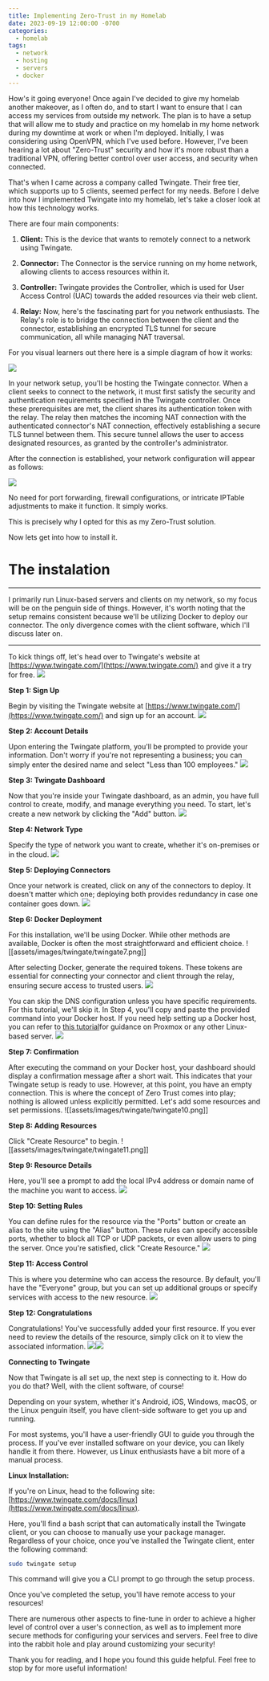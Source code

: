 ```yaml
---
title: Implementing Zero-Trust in my Homelab
date: 2023-09-19 12:00:00 -0700
categories:
  - homelab
tags:
  - network
  - hosting
  - servers
  - docker
---
```


How's it going everyone! Once again I've decided to give my homelab another makeover, as I often do, and to start I want to ensure that I can access my services from outside my network. The plan is to have a setup that will allow me to study and practice on my homelab in my home network during my downtime at work or when I'm deployed. Initially, I was considering using OpenVPN, which I've used before. However, I've been hearing a lot about "Zero-Trust" security and how it's more robust than a traditional VPN, offering better control over user access, and security when connected.

That's when I came across a company called Twingate. Their free tier, which supports up to 5 clients, seemed perfect for my needs. Before I delve into how I implemented Twingate into my homelab, let's take a closer look at how this technology works.

There are four main components:

1. **Client:** This is the device that wants to remotely connect to a network using Twingate.

2. **Connector:** The Connector is the service running on my home network, allowing clients to access resources within it.

3. **Controller:** Twingate provides the Controller, which is used for User Access Control (UAC) towards the added resources via their web client.

4. **Relay:** Now, here's the fascinating part for you network enthusiasts. The Relay's role is to bridge the connection between the client and the connector, establishing an encrypted TLS tunnel for secure communication, all while managing NAT traversal.

For you visual learners out there here is a simple diagram of how it works:

![](assets/images/twingate/twingate1.drawio.png)

In your network setup, you'll be hosting the Twingate connector. When a client seeks to connect to the network, it must first satisfy the security and authentication requirements specified in the Twingate controller. Once these prerequisites are met, the client shares its authentication token with the relay. The relay then matches the incoming NAT connection with the authenticated connector's NAT connection, effectively establishing a secure TLS tunnel between them. This secure tunnel allows the user to access designated resources, as granted by the controller's administrator.

After the connection is established, your network configuration will appear as follows:

![](assets/images/twingate/twingate2.drawio.png)

No need for port forwarding, firewall configurations, or intricate IPTable adjustments to make it function. It simply works.

This is precisely why I opted for this as my Zero-Trust solution.

Now lets get into how to install it.

# The instalation
---

I primarily run Linux-based servers and clients on my network, so my focus will be on the penguin side of things. However, it's worth noting that the setup remains consistent because we'll be utilizing Docker to deploy our connector. The only divergence comes with the client software, which I'll discuss later on.

---
To kick things off, let's head over to Twingate's website at [https://www.twingate.com/](https://www.twingate.com/) and give it a try for free.
![](assets/images/twingate/twingate1.png)


**Step 1: Sign Up**

Begin by visiting the Twingate website at [https://www.twingate.com/](https://www.twingate.com/) and sign up for an account.
![](assets/images/twingate/twingate2.png)

**Step 2: Account Details**

Upon entering the Twingate platform, you'll be prompted to provide your information. Don't worry if you're not representing a business; you can simply enter the desired name and select "Less than 100 employees." 
![](assets/images/twingate/twingate3.png)

**Step 3: Twingate Dashboard**

Now that you're inside your Twingate dashboard, as an admin, you have full control to create, modify, and manage everything you need. To start, let's create a new network by clicking the "Add" button. 
![](assets/images/twingate/twingate4.png)

**Step 4: Network Type**

Specify the type of network you want to create, whether it's on-premises or in the cloud.
![](assets/images/twingate/twingate5.png)

**Step 5: Deploying Connectors**

Once your network is created, click on any of the connectors to deploy. It doesn't matter which one; deploying both provides redundancy in case one container goes down.
![](assets/images/twingate/twingate6.png)

**Step 6: Docker Deployment**

For this installation, we'll be using Docker. While other methods are available, Docker is often the most straightforward and efficient choice. ![[assets/images/twingate/twingate7.png]]

After selecting Docker, generate the required tokens. These tokens are essential for connecting your connector and client through the relay, ensuring secure access to trusted users. 
![](assets/images/twingate/twingate8.png)

You can skip the DNS configuration unless you have specific requirements. For this tutorial, we'll skip it. In Step 4, you'll copy and paste the provided command into your Docker host. If you need help setting up a Docker host, you can refer to [this tutorial](https://xxkaitonakamuraxx.github.io/posts/docker-setup/)for guidance on Proxmox or any other Linux-based server. 
![](assets/images/twingate/twingate9.png)

**Step 7: Confirmation**

After executing the command on your Docker host, your dashboard should display a confirmation message after a short wait. This indicates that your Twingate setup is ready to use. However, at this point, you have an empty connection. This is where the concept of Zero Trust comes into play; nothing is allowed unless explicitly permitted. Let's add some resources and set permissions.
![[assets/images/twingate/twingate10.png]]

**Step 8: Adding Resources**

Click "Create Resource" to begin. ![[assets/images/twingate/twingate11.png]]

**Step 9: Resource Details**

Here, you'll see a prompt to add the local IPv4 address or domain name of the machine you want to access. 
![](assets/images/twingate/twingate12.png)

**Step 10: Setting Rules**

You can define rules for the resource via the "Ports" button or create an alias to the site using the "Alias" button. These rules can specify accessible ports, whether to block all TCP or UDP packets, or even allow users to ping the server. Once you're satisfied, click "Create Resource." 
![](assets/images/twingate/twingate13.png)

**Step 11: Access Control**

This is where you determine who can access the resource. By default, you'll have the "Everyone" group, but you can set up additional groups or specify services with access to the new resource. 
![](assets/images/twingate/twingate14.png)

**Step 12: Congratulations**

Congratulations! You've successfully added your first resource. If you ever need to review the details of the resource, simply click on it to view the associated information. 
![](assets/images/twingate/twingate15.png)![](assets/images/twingate/twingate16.png)

**Connecting to Twingate**

Now that Twingate is all set up, the next step is connecting to it. How do you do that? Well, with the client software, of course!

Depending on your system, whether it's Android, iOS, Windows, macOS, or the Linux penguin itself, you have client-side software to get you up and running.

For most systems, you'll have a user-friendly GUI to guide you through the process. If you've ever installed software on your device, you can likely handle it from there. However, us Linux enthusiasts have a bit more of a manual process.

**Linux Installation:**

If you're on Linux, head to the following site: [https://www.twingate.com/docs/linux](https://www.twingate.com/docs/linux).

Here, you'll find a bash script that can automatically install the Twingate client, or you can choose to manually use your package manager. Regardless of your choice, once you've installed the Twingate client, enter the following command:

```bash
sudo twingate setup
```

This command will give you a CLI prompt to go through the setup process.

Once you've completed the setup, you'll have remote access to your resources!

There are numerous other aspects to fine-tune in order to achieve a higher level of control over a user's connection, as well as to implement more secure methods for configuring your services and servers. Feel free to dive into the rabbit hole and play around customizing your security!

Thank you for reading, and I hope you found this guide helpful. Feel free to stop by for more useful information!

